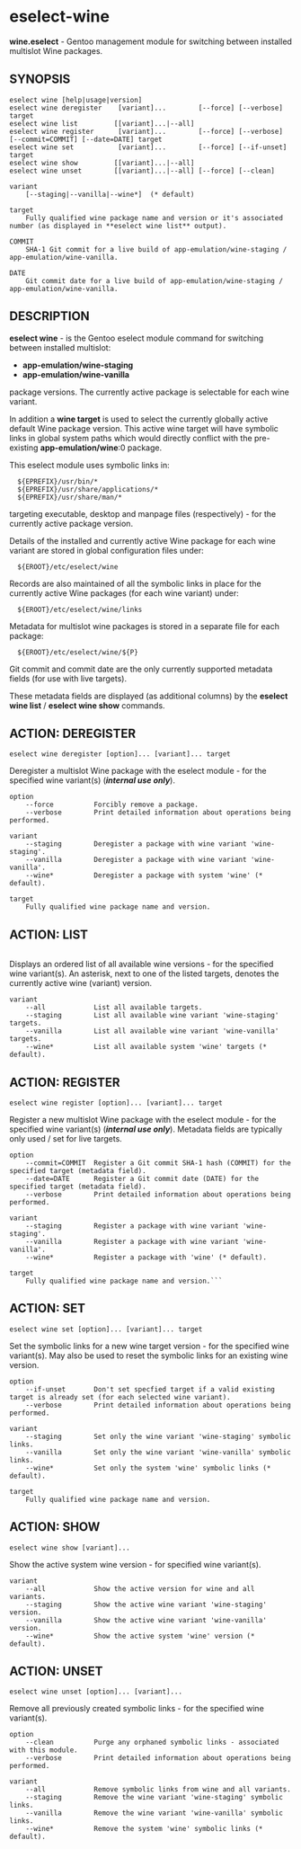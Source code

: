 # eselect-wine
**wine.eselect** - Gentoo management module for switching between installed multislot Wine packages.

## SYNOPSIS
```
eselect wine [help|usage|version]
eselect wine deregister    [variant]...        [--force] [--verbose]    target
eselect wine list         [[variant]...|--all]
eselect wine register      [variant]...        [--force] [--verbose] [--commit=COMMIT] [--date=DATE] target
eselect wine set           [variant]...        [--force] [--if-unset]   target
eselect wine show         [[variant]...|--all]
eselect wine unset        [[variant]...|--all] [--force] [--clean]
```
```
variant
    [--staging|--vanilla|--wine*]  (* default)
```
```
target
    Fully qualified wine package name and version or it's associated number (as displayed in **eselect wine list** output).
```
```
COMMIT
    SHA-1 Git commit for a live build of app-emulation/wine-staging / app-emulation/wine-vanilla.
```
```
DATE
    Git commit date for a live build of app-emulation/wine-staging / app-emulation/wine-vanilla.
```

## DESCRIPTION
**eselect wine** - is the Gentoo eselect module command for switching between installed multislot:
* **app-emulation/wine-staging**
* **app-emulation/wine-vanilla**

package versions.
The currently active package is selectable for each wine variant.

In addition a **wine target** is used to select the currently globally active default Wine package version.
This active wine target will have symbolic links in global system paths which would directly conflict with the pre-existing **app-emulation/wine**:0 package.

This eselect module uses symbolic links in:
```
  ${EPREFIX}/usr/bin/*
  ${EPREFIX}/usr/share/applications/*
  ${EPREFIX}/usr/share/man/*
```
targeting executable, desktop and manpage files (respectively) - for the currently active package version.

Details of the installed and currently active Wine package for each wine variant are stored in global configuration files under:
```
  ${EROOT}/etc/eselect/wine
```
Records are also maintained of all the symbolic links in place for the currently active Wine packages (for each wine variant) under:
```
  ${EROOT}/etc/eselect/wine/links
```
Metadata for multislot wine packages is stored in a separate file for each package:
```
  ${EROOT}/etc/eselect/wine/${P}
```
Git commit and commit date are the only currently supported metadata fields (for use with live targets).

These metadata fields are displayed (as additional columns) by the **eselect wine list** / **eselect wine show** commands.

## ACTION: DEREGISTER
```
eselect wine deregister [option]... [variant]... target
```
Deregister a multislot Wine package with the eselect module - for the specified wine variant(s)  (**_internal use only_**).
```
option
    --force          Forcibly remove a package.
    --verbose        Print detailed information about operations being performed.
```
```
variant
    --staging        Deregister a package with wine variant 'wine-staging'.
    --vanilla        Deregister a package with wine variant 'wine-vanilla'.
    --wine*          Deregister a package with system 'wine' (* default).
```
```
target
    Fully qualified wine package name and version.
```

## ACTION: LIST
```       eselect wine list [variant]...
```
Displays an ordered list of all available wine versions - for the specified wine variant(s).
An asterisk, next to one of the listed targets, denotes the currently active wine (variant) version.
```
variant
    --all            List all available targets.
    --staging        List all available wine variant 'wine-staging' targets.
    --vanilla        List all available wine variant 'wine-vanilla' targets.
    --wine*          List all available system 'wine' targets (* default).
```
## ACTION: REGISTER
```
eselect wine register [option]... [variant]... target
```
Register a new multislot Wine package with the eselect module - for the specified wine variant(s)  (**_internal use only_**).
Metadata fields are typically only used / set for live targets.
```
option
    --commit=COMMIT  Register a Git commit SHA-1 hash (COMMIT) for the specified target (metadata field).
    --date=DATE      Register a Git commit date (DATE) for the specified target (metadata field).
    --verbose        Print detailed information about operations being performed.
```
```
variant
    --staging        Register a package with wine variant 'wine-staging'.
    --vanilla        Register a package with wine variant 'wine-vanilla'.
    --wine*          Register a package with 'wine' (* default).
```
```
target
    Fully qualified wine package name and version.```
```
## ACTION: SET
```
eselect wine set [option]... [variant]... target
```
Set the symbolic links for a new wine target version - for the specified wine variant(s).
May also be used to reset the symbolic links for an existing wine version.
```
option
    --if-unset       Don't set specfied target if a valid existing target is already set (for each selected wine variant).
    --verbose        Print detailed information about operations being performed.
```
```
variant
    --staging        Set only the wine variant 'wine-staging' symbolic links.
    --vanilla        Set only the wine variant 'wine-vanilla' symbolic links.
    --wine*          Set only the system 'wine' symbolic links (* default).
```
```
target
    Fully qualified wine package name and version.
```

## ACTION: SHOW
```
eselect wine show [variant]...
```
Show the active system wine version - for specified wine variant(s).
```
variant
    --all            Show the active version for wine and all variants.
    --staging        Show the active wine variant 'wine-staging' version.
    --vanilla        Show the active wine variant 'wine-vanilla' version.
    --wine*          Show the active system 'wine' version (* default).
```
## ACTION: UNSET
```
eselect wine unset [option]... [variant]...
```
Remove all previously created symbolic links - for the specified wine variant(s).
```
option
    --clean          Purge any orphaned symbolic links - associated with this module.
    --verbose        Print detailed information about operations being performed.
```
```
variant
    --all            Remove symbolic links from wine and all variants.
    --staging        Remove the wine variant 'wine-staging' symbolic links.
    --vanilla        Remove the wine variant 'wine-vanilla' symbolic links.
    --wine*          Remove the system 'wine' symbolic links (* default).
```


